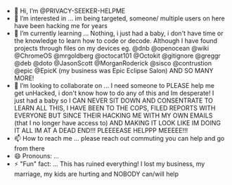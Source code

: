 - 👋 Hi, I’m @PRIVACY-SEEKER-HELPME
- 👀 I’m interested in ...
 im being targeted,  someone/ multiple users on here have been hacking me for years
- 🌱 I’m currently learning ...
  Nothing, i just had a baby,  i don't have time or the knowledge to learn how to code or decode. Although I have found projects through files on my devices eg. @dnb @openocean @wiki @ChromeOS @mrgoldberg @octocat101 @Octokit @gitignore @greggr @deb @doto @JasonScott @MorganRoderick @sisco @contrustion @epic @EpicK (my business was Epic Eclipse Salon) AND SO MANY MORE!
- 💞️ I’m looking to collaborate on ...
  I need someone to PLEASE help me get unHacked, i don't know how to do any of this and Im desperate! I just had a baby so I CAN NEVER SIT DOWN AND CONSENTRATE TO LEARN ALL THIS,  I HAVE BEEN TO THE COPS,  FILED REPORTS WITH EVERYONE BUT SINCE THEIR HACKING ME WITH MY OWN EMAILS (that I no longer have access to) AND MAKING IT LOOK LIKE IM DOING IT ALL IM AT A DEAD END!!! PLEEEEASE HELPPP MEEEEE!!!
- 📫 How to reach me ...
  please reach out commuting you can help and go from there
- 😄 Pronouns: ...
- ⚡ "Fun" fact: ...
  This has ruined everything! I lost my business, my marriage,  my kids are hurting and NOBODY can/will help

<!---
PRIVACY-SEEKER-HELPME/PRIVACY-SEEKER-HELPME is a ✨ special ✨ repository because its `README.md` (this file) appears on your GitHub profile.
You can click the Preview link to take a look at your changes.
--->
